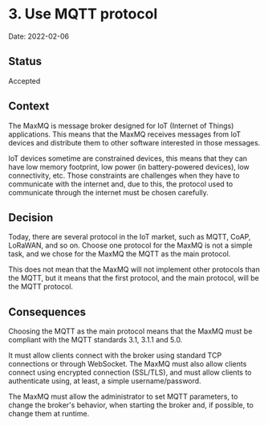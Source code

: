 # 3. Use MQTT protocol

Date: 2022-02-06

## Status

Accepted

## Context

The MaxMQ is message broker designed for IoT (Internet of Things) applications.
This means that the MaxMQ receives messages from IoT devices and distribute them
to other software interested in those messages.

IoT devices sometime are constrained devices, this means that they can have low
memory footprint, low power (in battery-powered devices), low connectivity, etc.
Those constraints are challenges when they have to communicate with the internet
and, due to this, the protocol used to communicate through the internet must be
chosen carefully.

## Decision

Today, there are several protocol in the IoT market, such as MQTT, CoAP,
LoRaWAN, and so on. Choose one protocol for the MaxMQ is not a simple task, and
we chose for the MaxMQ the MQTT as the main protocol.

This does not mean that the MaxMQ will not implement other protocols than the
MQTT, but it means that the first protocol, and the main protocol, will be the
MQTT protocol.

## Consequences

Choosing the MQTT as the main protocol means that the MaxMQ must be compliant
with the MQTT standards 3.1, 3.1.1 and 5.0.

It must allow clients connect with the broker using standard TCP connections or
through WebSocket. The MaxMQ must also allow clients connect using encrypted
connection (SSL/TLS), and must allow clients to authenticate using, at least, a
simple username/password.

The MaxMQ must allow the administrator to set MQTT parameters, to change the
broker's behavior, when starting the broker and, if possible, to change them at
runtime.
